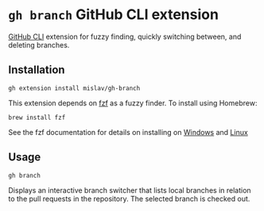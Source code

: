 # `gh branch` GitHub CLI extension

[GitHub CLI](https://github.com/cli/cli) extension for fuzzy finding, quickly switching between, and deleting branches. 

## Installation
```
gh extension install mislav/gh-branch
```

This extension depends on [fzf](https://github.com/junegunn/fzf#readme) as a fuzzy finder. To install using Homebrew:
```
brew install fzf
```

See the fzf documentation for details on installing on [Windows](https://github.com/junegunn/fzf#windows) and [Linux](https://github.com/junegunn/fzf#using-linux-package-managers)

## Usage
```
gh branch
```

Displays an interactive branch switcher that lists local branches in relation
to the pull requests in the repository. The selected branch is checked out.

<!-- You can also select multiple branches with Tab and press Ctrl-D to delete them. -->
